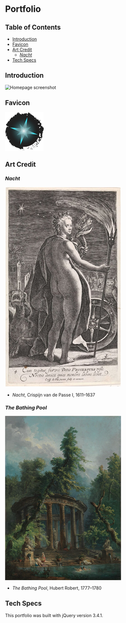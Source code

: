 # Portfolio

## Table of Contents

 + [Introduction](#introduction)
 + [Favicon](#favicon)
 + [Art Credit](#art-credit)
     - [*Nacht*](#nacht)
 + [Tech Specs](#tech-specs)

## Introduction

 ![Homepage screenshot](images/read-me/homepage.png "Homepage screenshot")

## Favicon

 <img src="images/star-favicon.png" style="width: 25%" />

## Art Credit

 ### *Nacht*

 <img src="images/read-me/credit-nacht.png" style="width: 75%">

 + *Nacht*, Crispijn van de Passe I, 1611&ndash;1637

 ### *The Bathing Pool*

 <img src="images/read-me/credit-pool.png" style="width: 75%">

 + *The Bathing Pool*, Hubert Robert, 1777&ndash;1780

## Tech Specs

 This portfolio was built with jQuery version 3.4.1.